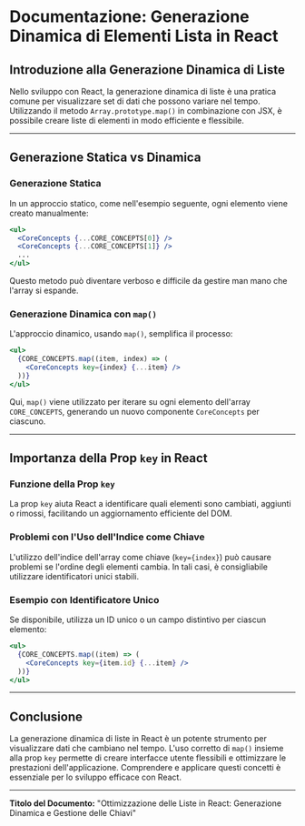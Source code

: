 # Documentazione: Generazione Dinamica di Elementi Lista in React

## Introduzione alla Generazione Dinamica di Liste

Nello sviluppo con React, la generazione dinamica di liste è una pratica comune per visualizzare set di dati che possono variare nel tempo. Utilizzando il metodo `Array.prototype.map()` in combinazione con JSX, è possibile creare liste di elementi in modo efficiente e flessibile.

---

## Generazione Statica vs Dinamica

### Generazione Statica

In un approccio statico, come nell'esempio seguente, ogni elemento viene creato manualmente:

```jsx
<ul>
  <CoreConcepts {...CORE_CONCEPTS[0]} />
  <CoreConcepts {...CORE_CONCEPTS[1]} />
  ...
</ul>
```

Questo metodo può diventare verboso e difficile da gestire man mano che l'array si espande.

### Generazione Dinamica con `map()`

L'approccio dinamico, usando `map()`, semplifica il processo:

```jsx
<ul>
  {CORE_CONCEPTS.map((item, index) => (
    <CoreConcepts key={index} {...item} />
  ))}
</ul>
```

Qui, `map()` viene utilizzato per iterare su ogni elemento dell'array `CORE_CONCEPTS`, generando un nuovo componente `CoreConcepts` per ciascuno.

---

## Importanza della Prop `key` in React

### Funzione della Prop `key`

La prop `key` aiuta React a identificare quali elementi sono cambiati, aggiunti o rimossi, facilitando un aggiornamento efficiente del DOM.

### Problemi con l'Uso dell'Indice come Chiave

L'utilizzo dell'indice dell'array come chiave (`key={index}`) può causare problemi se l'ordine degli elementi cambia. In tali casi, è consigliabile utilizzare identificatori unici stabili.

### Esempio con Identificatore Unico

Se disponibile, utilizza un ID unico o un campo distintivo per ciascun elemento:

```jsx
<ul>
  {CORE_CONCEPTS.map((item) => (
    <CoreConcepts key={item.id} {...item} />
  ))}
</ul>
```

---

## Conclusione

La generazione dinamica di liste in React è un potente strumento per visualizzare dati che cambiano nel tempo. L'uso corretto di `map()` insieme alla prop `key` permette di creare interfacce utente flessibili e ottimizzare le prestazioni dell'applicazione. Comprendere e applicare questi concetti è essenziale per lo sviluppo efficace con React.

---

**Titolo del Documento:** "Ottimizzazione delle Liste in React: Generazione Dinamica e Gestione delle Chiavi"
